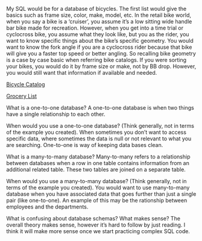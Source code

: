 My SQL would be for a database of bicycles. The first list would give the basics such as frame size, color, make, model, etc. In the retail bike world, when you say a bike is a ‘cruiser’, you assume it’s a low sitting wide handle bar bike made for recreation. However, when you get into a time trial or cyclocross bike, you assume what they look like, but you as the rider, you want to know specific things about the bike’s specific geometry. You would want to know the fork angle if you are a cyclocross rider because that bike will give you a faster top speed or better angling. So recalling bike geometry is a case by case basic when referring bike catalogs. If you were sorting your bikes, you would do it by frame size or make, not by BB drop. However, you would still want that information if available and needed.

[Bicycle Catalog](dbc-851.png)

[Grocery List](dbc-852.png)

What is a one-to-one database?
A one-to-one database is when two things have a single relationship to each other.

When would you use a one-to-one database? (Think generally, not in terms of the example you created). When sometimes you don’t want to access specific data, where sometimes the data is null or not relevant to what you are searching. One-to-one is way of keeping data bases clean.

What is a many-to-many database?
Many-to-many refers to a relationship between databases when a row in one table contains information from an additional related table. These two tables are joined on a separate table.

When would you use a many-to-many database? (Think generally, not in terms of the example you created).
You would want to use many-to-many database when you have associated data that goes further than just a single pair (like one-to-one). An example of this may be the rationship between employees and the departments.

What is confusing about database schemas? What makes sense?
The overall theory makes sense, however it’s hard to follow by just reading. I think it will make more sense once we start practicing complex SQL code.

